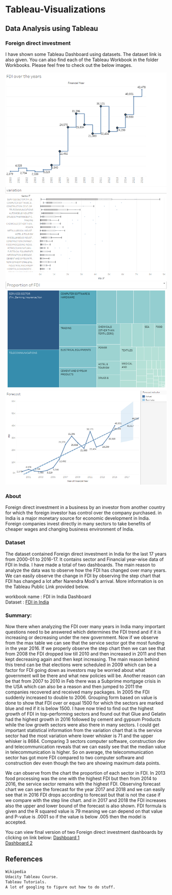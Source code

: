 # Tableau-Visualizations

## Data Analysis using Tableau

### Foreign direct investment
I have shown some Tableau Dashboard using datasets. The dataset link is also given. You can also find each of the Tableau Workbook in the folder Workbooks. Please feel free to check out the below images. 


![](images/pic3.png)<br/>
![](images/pic5.png)<br/>
![](images/pic6.png)<br/>
![](images/pic7.png)<br/>


### About
Foreign direct investment in a business by an investor from another country for which the foreign investor has control over the company purchased.  in India is a major monetary source for economic development in India. Foreign companies invest directly in many sectors to take benefits of cheaper wages and changing business environment of India. 

### Dataset
The dataset contained Foreign direct investment in India for the last 17 years from 2000-01 to 2016-17. It contains sector and Financial year-wise data of FDI in India. I have made a total of two dashboards. The main reason to analyze the data was to observe how the FDI has changed over many years. We can easily observe the change in FDI by observing the step chart that FDI has changed a lot after Narendra Modi's arrival. More information is on the Tableau Public Link provided below.

workbook name : FDI in India Dashboard<br/>
Dataset : [FDI in India](https://www.kaggle.com/rajanand/fdi-in-india)

### Summary:
Now there when analyzing the FDI over many years in India many important questions need to be answered which determines the FDI trend and if it is increasing or decreasing under the new government. Now if we observe from the max table we can see that the service sector got the most funding in the year 2016. If we properly observe the step chart then we can see that from 2008 the FDI dropped low till 2010 and then increased in 2011 and then kept decreasing again and then kept increasing.
The main reason behind this trend can be that elections were scheduled in 2009 which can be a factor for FDI going down as investors may be worried about what government will be there and what new policies will be. Another reason can be that from 2007 to 2010 in Feb there was a Subprime mortgage crisis in the USA  which can also be a reason and then jumped to 2011 the companies recovered and
received many packages. In 2005 the FDI suddenly increased to double to 2006.
Grouping form based on value is done to show that FDI over or equal 1500 for which the sectors are marked blue and red if it is below 1500.
I have now tried to find out the highest growth of FDI in top-performing sectors and found out that Glue and Gelatin had the highest growth in 2016 followed by cement and gypsum Products while the low growth sectors were also there in many sectors. I could get important statistical information from the variation chart that is the service sector had the most variation where lower whisker is 71 and the upper whisker is 8684. Comparing 3 sectors computer software, construction dev and telecommunication reveals that we can easily see that the median value in telecommunication is higher. So on average, the telecommunication sector has got more FDI compared to two computer software and construction dev even though the two are showing maximum data points.

We can observe from the chart the proportion of each sector in FDI. In 2013 food processing was the one with the highest FDI
but then from 2014 to 2016, the service sector remains with the highest FDI. Observing forecast chart we can see the forecast for the year 2017 and 2018 and we can easily see that in 2016 FDI drops according to forecast but that is not the case if we compare with the step line chart. and in 2017 and 2018 the FDI increases also
the upper and lower bound of the forecast is also shown. FDI formula is given and the R squared value is 79 meaning we can depend on that value and P-value is .0001 so if the value is below .005 then the model is accepted.

You can view final version of  two Foreign direct investment dashboards by clicking on link below:
[Dashboard 1](https://public.tableau.com/profile/smit106059#!/vizhome/ForeigndirectinvestmentDashboard1/Dashboard1)<br/>
[Dashboard 2](https://public.tableau.com/profile/smit106059#!/vizhome/ForeigndirectinvestmentDashboard2/Dashboard2)




## References

    Wikipedia
    Udacity Tableau Course.
    Tableau Tutorials.
    A lot of googling to figure out how to do stuff.

